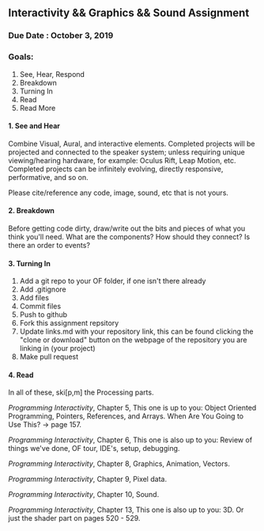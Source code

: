 ## Interactivity && Graphics && Sound Assignment

### Due Date : October 3, 2019

### Goals:

1. See, Hear, Respond
2. Breakdown
3. Turning In
4. Read
5. Read More


#### 1. See and Hear
Combine Visual, Aural, and interactive elements. Completed projects will be projected and connected to the speaker system; unless requiring unique viewing/hearing hardware, for example: Oculus Rift, Leap Motion, etc. Completed projects can be infinitely evolving, directly responsive, performative, and so on.

Please cite/reference any code, image, sound, etc that is not yours.

#### 2. Breakdown
Before getting code dirty, draw/write out the bits and pieces of what you think you'll need. What are the components? How should they connect? Is there an order to events? 

#### 3. Turning In
1. Add a git repo to your OF folder, if one isn't there already
1. Add .gitignore
1. Add files
1. Commit files
1. Push to github
1. Fork this assignment repsitory
1. Update links.md with your repository link, this can be found clicking the "clone or download" button on the webpage of the repository you are linking in (your project)
1. Make pull request

#### 4. Read
In all of these, ski[p,m] the Processing parts. 

_Programming Interactivity_, Chapter 5, This one is up to you: Object Oriented Programming, Pointers, References, and Arrays. When Are You Going to Use This?  -> page 157. 

_Programming Interactivity_, Chapter 6, This one is also up to you: Review of things we've done, OF tour, IDE's, setup, debugging. 

_Programming Interactivity_, Chapter 8, Graphics, Animation, Vectors. 

_Programming Interactivity_, Chapter 9, Pixel data. 

_Programming Interactivity_, Chapter 10, Sound. 

_Programming Interactivity_, Chapter 13, This one is also up to you: 3D. Or just the shader part on pages 520 - 529.


